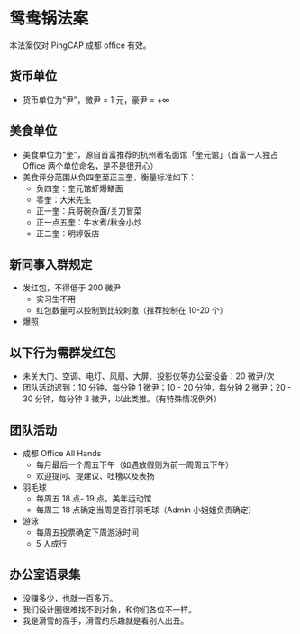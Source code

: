 # 鸳鸯锅法案

本法案仅对 PingCAP 成都 office 有效。

## 货币单位

- 货币单位为“尹”，微尹 = 1 元，豪尹 = +∞

## 美食单位

- 美食单位为“奎”，源自首富推荐的杭州著名面馆「奎元馆」（首富一人独占 Office 两个单位命名，是不是很开心）
- 美食评分范围从负四奎至正三奎，衡量标准如下：
    - 负四奎：奎元馆虾爆鳝面
    - 零奎：大米先生
    - 正一奎：兵哥碗杂面/关刀冒菜
    - 正一点五奎：牛水煮/秋金小炒
    - 正二奎：明婷饭店

## 新同事入群规定

- 发红包，不得低于 200 微尹
    - 实习生不用
    - 红包数量可以控制到比较刺激（推荐控制在 10-20 个）
- 爆照

## 以下行为需群发红包

- 未关大门、空调、电灯、风扇、大屏、投影仪等办公室设备：20 微尹/次
- 团队活动迟到：10 分钟，每分钟 1 微尹；10 - 20 分钟，每分钟 2 微尹；20 - 30 分钟，每分钟 3 微尹，以此类推。（有特殊情况例外）

## 团队活动

- 成都 Office All Hands
    - 每月最后一个周五下午（如遇放假则为前一周周五下午）
    - 欢迎提问、提建议、吐槽以及表扬
- 羽毛球
    - 每周五 18 点- 19 点，美年运动馆
    - 每周三 18 点确定当周是否打羽毛球（Admin 小姐姐负责确定）
- 游泳
    - 每周五投票确定下周游泳时间
    - 5 人成行

## 办公室语录集

- 没赚多少，也就一百多万。
- 我们设计圈很难找不到对象，和你们各位不一样。
- 我是滑雪的高手，滑雪的乐趣就是看别人出丑。
